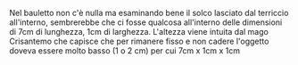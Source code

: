 Nel bauletto non c'è nulla ma esaminando bene il solco lasciato dal terriccio all'interno, sembrerebbe che ci fosse qualcosa all'interno delle dimensioni di 7cm di lunghezza, 1cm di larghezza. L'altezza viene intuita dal mago Crisantemo che capisce che per rimanere fisso e non cadere l'oggetto doveva essere molto basso (1 o 2 cm) per cui 7cm x 1cm x 1cm 

